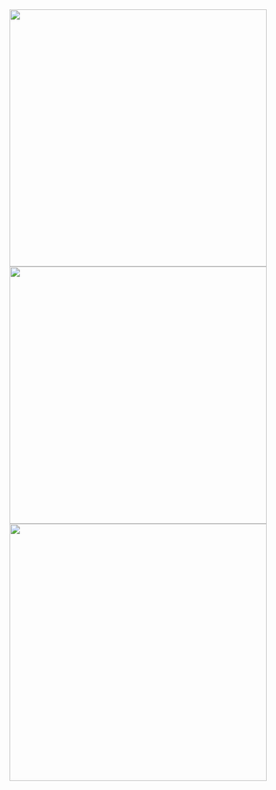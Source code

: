 <a href="https://github.com/xiiiew?tab=repositories">
  <img style="width:450px;" src="https://github-readme-stats.vercel.app/api?username=xiiiew&theme=flag-india&show_icons=true&hide_title=true" />
</a>
<a href="https://github.com/xiiiew?tab=repositories">
  <img style="width:450px;" src="https://github-readme-stats.vercel.app/api/top-langs/?username=xiiiew&layout=compact" />
</a>

<a href="https://github.com/xiiiew/lightning-engine">
  <img style="width:450px;" src="https://github-readme-stats.vercel.app/api/pin/?username=xiiiew&repo=lightning-engine" />
</a>

